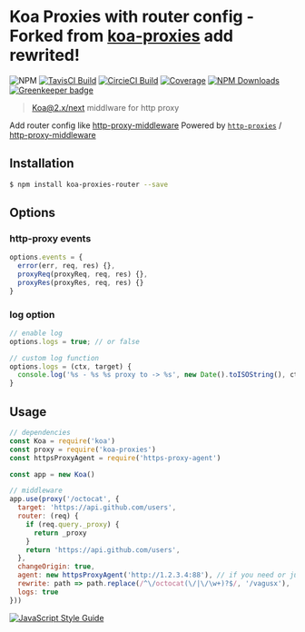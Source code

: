 # Koa Proxies with router config - Forked from [koa-proxies](https://github.com/vagusX/koa-proxies.git) add rewrited!

![NPM](https://img.shields.io/npm/v/koa-proxies.svg)
[![TavisCI Build](https://img.shields.io/travis/vagusX/koa-proxies.svg)](https://travis-ci.org/vagusX/koa-proxies)
[![CircieCI Build](https://img.shields.io/circleci/project/github/vagusX/koa-proxies.svg)](https://circleci.com/gh/vagusX/koa-proxies)
[![Coverage](https://img.shields.io/codecov/c/github/vagusX/koa-proxies.svg)](https://codecov.io/gh/vagusX/koa-proxies)
[![NPM Downloads](https://img.shields.io/npm/dm/koa-proxies.svg)](https://www.npmjs.com/package/koa-proxies)
[![Greenkeeper badge](https://badges.greenkeeper.io/vagusX/koa-proxies.svg)](https://greenkeeper.io/)

> [Koa@2.x/next](https://github.com/koajs/koa) middlware for http proxy

Add router config like [http-proxy-middleware](https://github.com/chimurai/http-proxy-middleware/)
Powered by [`http-proxies`](https://github.com/vagusX/koa-proxies.git) / [http-proxy-middleware](https://github.com/chimurai/http-proxy-middleware/)


## Installation

```bash
$ npm install koa-proxies-router --save
```

## Options

### http-proxy events

```js
options.events = {
  error(err, req, res) {},
  proxyReq(proxyReq, req, res) {},
  proxyRes(proxyRes, req, res) {}
}
```

### log option

```js
// enable log
options.logs = true; // or false

// custom log function
options.logs = (ctx, target) {
  console.log('%s - %s %s proxy to -> %s', new Date().toISOString(), ctx.req.method, ctx.req.oldPath, new URL(ctx.req.url, target))
}
```

## Usage

```js
// dependencies
const Koa = require('koa')
const proxy = require('koa-proxies')
const httpsProxyAgent = require('https-proxy-agent')

const app = new Koa()

// middleware
app.use(proxy('/octocat', {
  target: 'https://api.github.com/users',
  router: (req) {
    if (req.query._proxy) {
      return _proxy
    }
    return 'https://api.github.com/users',
  },
  changeOrigin: true,
  agent: new httpsProxyAgent('http://1.2.3.4:88'), // if you need or just delete this line
  rewrite: path => path.replace(/^\/octocat(\/|\/\w+)?$/, '/vagusx'),
  logs: true
}))
```

[![JavaScript Style Guide](https://cdn.rawgit.com/feross/standard/master/badge.svg)](https://github.com/feross/standard)
